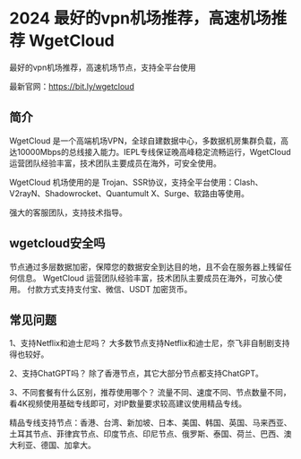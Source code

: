 # 2024 最好的vpn机场推荐，高速机场推荐 WgetCloud
最好的vpn机场推荐，高速机场节点，支持全平台使用

最新官网：https://bit.ly/wgetcloud

## 简介
WgetCloud 是一个高端机场VPN，全球自建数据中心，多数据机房集群负载，高达10000Mbps的总线接入能力。IEPL专线保证晚高峰稳定流畅运行，WgetCloud 运营团队经验丰富，技术团队主要成员在海外，可安全使用。

WgetCloud 机场使用的是 Trojan、SSR协议，支持全平台使用：Clash、V2rayN、Shadowrocket、Quantumult X、Surge、软路由等使用。

强大的客服团队，支持技术指导。

## wgetcloud安全吗
节点通过多层数据加密，保障您的数据安全到达目的地，且不会在服务器上残留任何信息。
WgetCloud 运营团队经验丰富，技术团队主要成员在海外，可放心使用。
付款方式支持支付宝、微信、USDT 加密货币。

## 常见问题

1、支持Netflix和迪士尼吗？
大多数节点支持Netflix和迪士尼，奈飞非自制剧支持得也较好。

2、支持ChatGPT吗？
除了香港节点，其它大部分节点都支持ChatGPT。

3、不同套餐有什么区别，推荐使用哪个？
流量不同、速度不同、节点数量不同，看4K视频使用基础专线即可，对IP数量要求较高建议使用精品专线。

精品专线支持节点：香港、台湾、新加坡、日本、美国、韩国、英国、马来西亚、土耳其节点、菲律宾节点、印度节点、印尼节点、俄罗斯、泰国、荷兰、巴西、澳大利亚、德国、加拿大。
